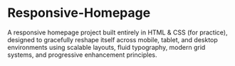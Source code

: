 # Responsive-Homepage
A responsive homepage project built entirely in HTML &amp; CSS (for practice), designed to gracefully reshape itself across mobile, tablet, and desktop environments using scalable layouts, fluid typography, modern grid systems, and progressive enhancement principles.
